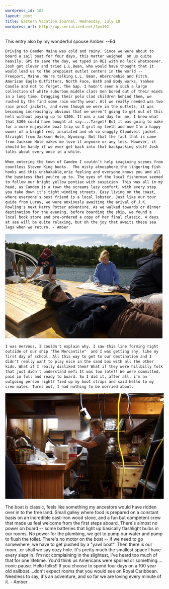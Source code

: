 ```yaml
--- 
wordpress_id: 102
layout: post
title: Eastern Vacation Journal, Wednesday, July 18
wordpress_url: http://wp.serialized.net/?p=102
---
```

This entry also by my wonderful spouse Amber. --Ed

	Driving to Camden Maine was cold and rainy. Since we were about to board a sail boat for four days, this matter weighed  on us quite heavily. GPS to save the day, we typed in REI with no luck whatsoever. Josh got clever and tried L.L.Bean, who would have thought that it would lead us to the preppiest outlet centers in the world -- Freeport, Maine. We're talking L.L. Bean, Abercrombie and Fitch, American Eagle Outfitters, North Face, Bath and Body works, Yankee Candle and not to forget, The Gap. I hadn't seen a such a large collection of white suburban middle class men bored out of their minds in a long time. Dragging their polo clad children behind them, we rushed by the find some rain worthy wear. All we really needed was two rain proof jackets, and even though we were in the outlets, it was becoming increasingly obvious that we weren't going to get out of this hell without paying up to $300. It was a sad day for me, I knew what that $300 could have bought at say....Target! But it was going to make for a more enjoyable boat trip so I grit my teeth and now I'm a happy owner of a bright red, insulated and oh so snuggly Cloudveil jacket. Straight from Jackson Hole, Wyoming. Not that the fact that is came from Jackson Hole makes me love it anymore or any less. However, it should be handy if we ever get back into that backpacking stuff Josh talks about every once in a while.

	When entering the town of Camden I couldn't help imagining scenes from countless Steven King books.  The misty atmosphere,the lingering fish hooks and this unshakable,erie feeling and everyone knows you and all the busniess that you're up to. The eyes of the local fisherman seemed to follow our bright yellow pontiac with suspicion. This was all in my head, as Camden is a town the screams lazy comfort, with every step you take down it's tight winding streets. Easy living on the coast, where everyone's best friend is a local lobster. Just like our tour guide from Luray, we were anxiously awaiting the arival of J.K. Rowling's next Harry Potter adventure. As we walked towards or dinner destination for the evening, before boarding the ship, we found a local book store and pre-ordered a copy of her final classic. 4 days at sea will be quite relaxing, but oh the joy that awaits these sea legs when we return. - Amber

![Amber chilling on deck, oh it's a hard life.](/images/17.jpg)

	I was nervous, I couldn't explain why. I saw this line forming right outside of our ship "The Mercantile"  and I was getting shy, like my first day of school. All this way to get to our destination and I didn't really want to play nice in the sand box with all the other kids. What if I really disliked them? What if they were hillbilly folk that just didn't understand me?i It was too late!! We were committed, paid in full and ready to board. So I did it, after all, i'm an outgoing person right? Tied up my boot straps and said hello to my crew mates. Turns out, I had nothing to be worried about. 

![Tatyana cooking up more delicious goodies in the galley](/images/25.jpg)

The boat is classic, feels like something my ancestors would have ridden over in to the free land. Small galley where food is prepared on a constant basis on an incredible cast-iron wood stove, and a fun but competent crew that made us feel welcome from the first steps aboard. There's almost no power on board -- some batteries that light up basically flashlight bulbs in our rooms. No power for the plumbing, we get to pump our water and pump to flush the toilet. There's no motor on the boat -- if we need to go somewhere, we have to get pushed by a "yawl boat". Then there is our room...or shall we say cozy hole. It's pretty much the smallest space I have every slept in. I'm not complaining in the slightest, I've heard too much of that for one lifetime. You'd think us Americans were spoiled or something.... ironic pause. Hello folks!! If you choose to spend four days on a 100 year old sailboat....don't expect rooms that you would see on Royal Caribbean. Needless to say, it's an adventure, and so far we are loving every minute of it. - Amber
